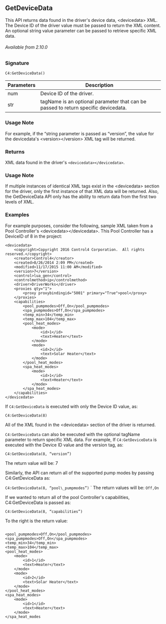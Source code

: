 ## GetDeviceData

This API returns data found in the driver's device data, \<devicedata\> XML. The Device ID of the driver value must be passed to return the XML content. An optional string value parameter can be passed to retrieve specific XML data.

###### Available from 2.10.0


### Signature

`C4:GetDeviceData()`


| Parameters | Description |
| --- | --- |
| num | Device ID of the driver. |
| str |  tagName is an optional parameter that can be passed to return specific devicedata. |

### Usage Note

For example, if the “string parameter is passed as “version”, the value for the devicedata's \<version\>\</version\> XML tag will be returned. 


### Returns

XML data found in the driver's `<devicedata></devicedata>`. 


### Usage Note

If multiple instances of identical XML tags exist in the \<devicedata\> section for the driver, only the first instance of that XML data will be returned. Also, the GetDeviceData API only has the ability to return data from the first two levels of XML.


### Examples

For example purposes, consider the following, sample XML taken from a Pool Controller's  \<devicedata\>\</devicedata\>. This Pool Controller has a DeviceID of 8 in the project:

```
<devicedata>
	<copyright>Copyright 2016 Control4 Corporation.  All rights reserved.</copyright>
	<creator>Control4</creator>
	<created>8/26/2014 2:09 PM</created>
	<modified>11/17/2015 11:00 AM</modified>
	<version>7</version>
	<control>lua_gen</control>
	<controlmethod>ip</controlmethod>
	<driver>DriverWorks</driver>
	<proxies qty="1">
		<proxy proxybindingid="5001" primary="True">pool</proxy>
	</proxies>
	<capabilities>
		<pool_pumpmodes>Off,On</pool_pumpmodes>
		<spa_pumpmodes>Off,On</spa_pumpmodes>
		<temp_min>34</temp_min>
		<temp_max>104</temp_max>
		<pool_heat_modes>
			<mode>
				<id>1</id>
				<text>Heater</text>
			</mode>
			<mode>
				<id>2</id>
				<text>Solar Heater</text>
			</mode>
		</pool_heat_modes>
		<spa_heat_modes>
			<mode>
				<id>1</id>
				<text>Heater</text>
			</mode>
		</spa_heat_modes>
	</capabilities>
</devicedata>
```

If `C4:GetDeviceData` is executed with only the Device ID value, as:

`C4:GetDeviceData(8)`

All of the XML found in the \<devicedata\> section of the driver is returned. 

`C4:GetDeviceData` can also be executed with the optional tagName parameter to return specific XML data. For example, If `C4:GetDeviceData` is executed with the Device ID value and the version tag, as:

`C4:GetDeviceData(8, “version”)`

The return value will be: 7

Similarly, the API can return all of the supported pump modes by passing C4:GetDeviceData as:

 `C4:GetDeviceData(8, “pool\_pumpmodes”)`
\`
The return values will be: `Off,On`

If we wanted to return all of the pool Controller's capabilities, C4:GetDeviceData is passed as:

`C4:GetDeviceData(8, “capabilities”)`

To the right is the return value: 

```

<pool_pumpmodes>Off,On</pool_pumpmodes>
<spa_pumpmodes>Off,On</spa_pumpmodes>
<temp_min>34</temp_min>
<temp_max>104</temp_max>
<pool_heat_modes>
	<mode>
		<id>1</id>
		<text>Heater</text>
	</mode>
	<mode>
		<id>2</id>
		<text>Solar Heater</text>
	</mode>
</pool_heat_modes>
<spa_heat_modes>
	<mode>
		<id>1</id>
		<text>Heater</text>
	</mode>
</spa_heat_modes
```